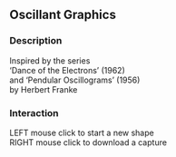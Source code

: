 ## Oscillant Graphics

### Description

Inspired by the series  
‘Dance of the Electrons’ (1962)  
and ‘Pendular Oscillograms’ (1956)  
by Herbert Franke

### Interaction

LEFT mouse click to start a new shape  
RIGHT mouse click to download a capture
